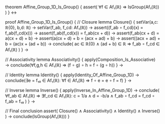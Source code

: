 theorem Affine_Group_1D_Is_Group() {
  assert(
    ∀f ∈ Af₁(ℝ) ⇒ IsGroup(Af₁(ℝ))
  )
} ↔

proof Affine_Group_1D_Is_Group() {
  // Closure
  lemma Closure() {
    setVar(a,c: ℝ\{0}, b,d: ℝ) →
    setVar(f_ab, f_cd: Af₁(ℝ)) →
    assert((f_ab ∘ f_cd)(x) = f_ab(f_cd(x))) →
    assert(f_ab(f_cd(x)) = f_ab(cx + d)) →
    assert(f_ab(cx + d) = a(cx + d) + b) →
    assert(a(cx + d) + b = (acx + ad) + b) →
    assert((acx + ad) + b = (ac)x + (ad + b)) →
    conclude(
      ac ∈ ℝ\{0} ∧ (ad + b) ∈ ℝ ⇒
      f_ab ∘ f_cd ∈ Af₁(ℝ)
    )
  } →

  // Associativity
  lemma Associativity() {
    apply(Composition_Is_Associative) →
    conclude(∀f,g,h ∈ Af₁(ℝ) ⇒ (f ∘ g) ∘ h = f ∘ (g ∘ h))
  } →

  // Identity
  lemma Identity() {
    apply(Identity_Of_Affine_Group_1D) →
    conclude(∃e = f₁₀ ∈ Af₁(ℝ): ∀f ∈ Af₁(ℝ) ⇒ f ∘ e = e ∘ f = f)
  } →

  // Inverse
  lemma Inverse() {
    apply(Inverse_In_Affine_Group_1D) →
    conclude(
      ∀f_ab ∈ Af₁(ℝ) ⇒ 
      ∃f_cd ∈ Af₁(ℝ): 
        c = 1/a ∧ d = -b/a ∧
        f_ab ∘ f_cd = f_cd ∘ f_ab = f₁₀
    )
  } →

  // Final conclusion
  assert(
    Closure() ∧ 
    Associativity() ∧ 
    Identity() ∧ 
    Inverse()
  ) →
  conclude(IsGroup(Af₁(ℝ)))
}